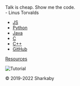 Talk is cheap. Show me the code.  
\- Linus Torvalds

  

*   [JS](https://abvx.github.io/js)
*   [Python](https://abvx.github.io/py)
*   [Java](https://abvx.github.io/j)
*   [C](https://abvx.github.io/c)
*   [C++](https://abvx.github.io/c++)
*   [GitHub](https://github.com/abvx/abvx.github.io)

[Resources](http://carlcheo.com/startcoding)

![Tutorial](https://media.discordapp.net/attachments/966681546130067466/975302827423445032/which-programming-language-should-i-learn-first-infographic_1.png)

© 2019-2022 Sharkaby

